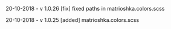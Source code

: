 20-10-2018 - v 1.0.26
[fix] fixed paths in matrioshka.colors.scss

20-10-2018 - v 1.0.25
[added] matrioshka.colors.scss
